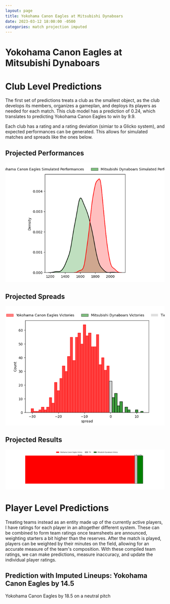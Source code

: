 ```yaml
---  
layout: page  
title: Yokohama Canon Eagles at Mitsubishi Dynaboars  
date: 2023-03-12 18:00:00 -0500  
categories: match projection imputed  
---
```

# Yokohama Canon Eagles at Mitsubishi Dynaboars

# Club Level Predictions


The first set of predictions treats a club as the smallest object, as the club develops its members, organizes a gameplan, and deploys its players as needed for each match. This club model has a prediction of 0.24, which translates to predicting Yokohama Canon Eagles to win by 9.9.

Each club has a rating and a rating deviation (simiar to a Glicko system), and expected performances can be generated. This allows for simulated matches and spreads like the ones below.
## Projected Performances


![Projected Performances](plots/performances_2023-03-12-MitsubishiDynaboars-YokohamaCanonEagles.png)
## Projected Spreads


![Projected Spreads](plots/spreads_2023-03-12-MitsubishiDynaboars-YokohamaCanonEagles.png)
## Projected Results


![Projected Results](plots/resultbar_2023-03-12-MitsubishiDynaboars-YokohamaCanonEagles.png)
# Player Level Predictions


Treating teams instead as an entity made up of the currently active players, I have ratings for each player in an altogether different system. These can be combined to form team ratings once teamsheets are announced, weighting starters a bit higher than the reserves. After the match is played, players can be weighted by their minutes on the field, allowing for an accurate measure of the team's composition. With these compiled team ratings, we can make predictions, measure inaccuracy, and update the individual player ratings.
## Prediction with Imputed Lineups: Yokohama Canon Eagles by 14.5


Yokohama Canon Eagles by 18.5 on a neutral pitch

